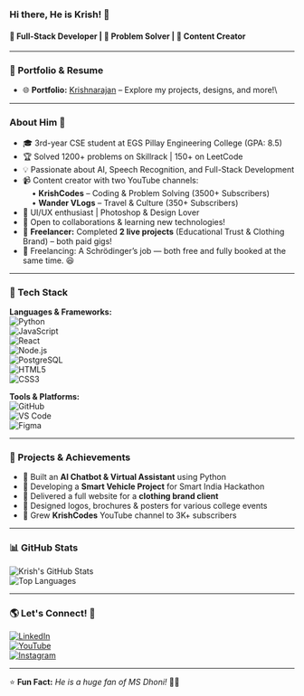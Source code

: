 ### Hi there, He is Krish! 👋  

#### 🚀 Full-Stack Developer | 🧠 Problem Solver | 🎥 Content Creator  

---

### 🔗 Portfolio & Resume

- 🌐 **Portfolio:** [Krishnarajan](https://krishcodes.tech) – Explore my projects, designs, and more!\

---

### About Him 🚀  
- 🎓 3rd-year CSE student at EGS Pillay Engineering College (GPA: 8.5)
- 🏆 Solved 1200+ problems on Skillrack | 150+ on LeetCode
- 💡 Passionate about AI, Speech Recognition, and Full-Stack Development
- 📹 Content creator with two YouTube channels:  
  &nbsp;&nbsp;&nbsp;&nbsp;• **KrishCodes** – Coding & Problem Solving (3500+ Subscribers)  
  &nbsp;&nbsp;&nbsp;&nbsp;• **Wander VLogs** – Travel & Culture (350+ Subscribers)  
- 🎨 UI/UX enthusiast | Photoshop & Design Lover
- 💬 Open to collaborations & learning new technologies!
- 💼 **Freelancer:** Completed **2 live projects** (Educational Trust & Clothing Brand) – both paid gigs!
- 🚀 Freelancing: A Schrödinger’s job — both free and fully booked at the same time. 😆

---

### 🚀 Tech Stack  

**Languages & Frameworks:**  
![Python](https://img.shields.io/badge/-Python-3776AB?style=flat&logo=python&logoColor=white)  
![JavaScript](https://img.shields.io/badge/-JavaScript-F7DF1E?style=flat&logo=javascript&logoColor=black)  
![React](https://img.shields.io/badge/-React-61DAFB?style=flat&logo=react&logoColor=black)  
![Node.js](https://img.shields.io/badge/-Node.js-339933?style=flat&logo=node.js&logoColor=white)  
![PostgreSQL](https://img.shields.io/badge/-PostgreSQL-4169E1?style=flat&logo=postgresql&logoColor=white)  
![HTML5](https://img.shields.io/badge/-HTML5-E34F26?style=flat&logo=html5&logoColor=white)  
![CSS3](https://img.shields.io/badge/-CSS3-1572B6?style=flat&logo=css3)  

**Tools & Platforms:**  
![GitHub](https://img.shields.io/badge/-GitHub-181717?style=flat&logo=github)  
![VS Code](https://img.shields.io/badge/-VS%20Code-007ACC?style=flat&logo=visual-studio-code)  
![Figma](https://img.shields.io/badge/-Figma-F24E1E?style=flat&logo=figma&logoColor=white)  

---

### 🌟 Projects & Achievements  

- 🤖 Built an **AI Chatbot & Virtual Assistant** using Python  
- 🚗 Developing a **Smart Vehicle Project** for Smart India Hackathon  
- 🧵 Delivered a full website for a **clothing brand client**  
- 🎨 Designed logos, brochures & posters for various college events  
- 🎥 Grew **KrishCodes** YouTube channel to 3K+ subscribers

---

### 📊 GitHub Stats  
![Krish's GitHub Stats](https://github-readme-stats.vercel.app/api?username=Krishnarajan7&show_icons=true&theme=radical)  
![Top Languages](https://github-readme-stats.vercel.app/api/top-langs/?username=Krishnarajan7&layout=compact&theme=radical)  

---

### 🌎 Let's Connect! 🔗  

[![LinkedIn](https://img.shields.io/badge/-LinkedIn-blue?style=flat&logo=linkedin&logoColor=white)](https://www.linkedin.com/in/krishnarajan007)  
[![YouTube](https://img.shields.io/badge/-YouTube-red?style=flat&logo=youtube&logoColor=white)](https://youtube.com/@krishcodes-io)  
[![Instagram](https://img.shields.io/badge/-Instagram-E4405F?style=flat&logo=instagram&logoColor=white)](https://www.instagram.com/_.krish.irizz)

---

⭐ **Fun Fact:** *He is a huge fan of MS Dhoni!* 🏏🔥
